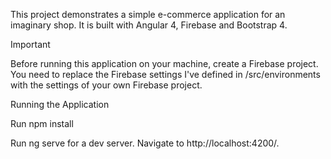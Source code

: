 This project demonstrates a simple e-commerce application for an imaginary shop. It is built with Angular 4, Firebase and Bootstrap 4.


Important

Before running this application on your machine, create a Firebase project. You need to replace the Firebase settings I've defined in /src/environments with the settings of your own Firebase project.

Running the Application

Run npm install

Run ng serve for a dev server. Navigate to http://localhost:4200/.